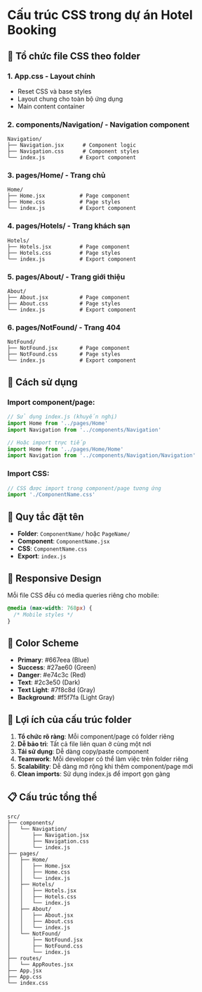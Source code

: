 # Cấu trúc CSS trong dự án Hotel Booking

## 📁 Tổ chức file CSS theo folder

### 1. **App.css** - Layout chính
- Reset CSS và base styles
- Layout chung cho toàn bộ ứng dụng
- Main content container

### 2. **components/Navigation/** - Navigation component
```
Navigation/
├── Navigation.jsx      # Component logic
├── Navigation.css      # Component styles
└── index.js           # Export component
```

### 3. **pages/Home/** - Trang chủ
```
Home/
├── Home.jsx           # Page component
├── Home.css           # Page styles
└── index.js           # Export component
```

### 4. **pages/Hotels/** - Trang khách sạn
```
Hotels/
├── Hotels.jsx         # Page component
├── Hotels.css         # Page styles
└── index.js           # Export component
```

### 5. **pages/About/** - Trang giới thiệu
```
About/
├── About.jsx          # Page component
├── About.css          # Page styles
└── index.js           # Export component
```

### 6. **pages/NotFound/** - Trang 404
```
NotFound/
├── NotFound.jsx       # Page component
├── NotFound.css       # Page styles
└── index.js           # Export component
```

## 🎯 Cách sử dụng

### Import component/page:
```jsx
// Sử dụng index.js (khuyến nghị)
import Home from '../pages/Home'
import Navigation from '../components/Navigation'

// Hoặc import trực tiếp
import Home from '../pages/Home/Home'
import Navigation from '../components/Navigation/Navigation'
```

### Import CSS:
```jsx
// CSS được import trong component/page tương ứng
import './ComponentName.css'
```

## 🔧 Quy tắc đặt tên

- **Folder**: `ComponentName/` hoặc `PageName/`
- **Component**: `ComponentName.jsx`
- **CSS**: `ComponentName.css`
- **Export**: `index.js`

## 📱 Responsive Design

Mỗi file CSS đều có media queries riêng cho mobile:
```css
@media (max-width: 768px) {
  /* Mobile styles */
}
```

## 🎨 Color Scheme

- **Primary**: #667eea (Blue)
- **Success**: #27ae60 (Green)
- **Danger**: #e74c3c (Red)
- **Text**: #2c3e50 (Dark)
- **Text Light**: #7f8c8d (Gray)
- **Background**: #f5f7fa (Light Gray)

## 🚀 Lợi ích của cấu trúc folder

1. **Tổ chức rõ ràng**: Mỗi component/page có folder riêng
2. **Dễ bảo trì**: Tất cả file liên quan ở cùng một nơi
3. **Tái sử dụng**: Dễ dàng copy/paste component
4. **Teamwork**: Mỗi developer có thể làm việc trên folder riêng
5. **Scalability**: Dễ dàng mở rộng khi thêm component/page mới
6. **Clean imports**: Sử dụng index.js để import gọn gàng

## 📋 Cấu trúc tổng thể

```
src/
├── components/
│   └── Navigation/
│       ├── Navigation.jsx
│       ├── Navigation.css
│       └── index.js
├── pages/
│   ├── Home/
│   │   ├── Home.jsx
│   │   ├── Home.css
│   │   └── index.js
│   ├── Hotels/
│   │   ├── Hotels.jsx
│   │   ├── Hotels.css
│   │   └── index.js
│   ├── About/
│   │   ├── About.jsx
│   │   ├── About.css
│   │   └── index.js
│   └── NotFound/
│       ├── NotFound.jsx
│       ├── NotFound.css
│       └── index.js
├── routes/
│   └── AppRoutes.jsx
├── App.jsx
├── App.css
└── index.css
```

